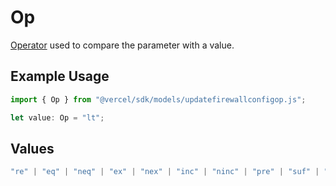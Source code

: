 # Op

[Operator](https://vercel.com/docs/security/vercel-waf/rule-configuration#operators) used to compare the parameter with a value.

## Example Usage

```typescript
import { Op } from "@vercel/sdk/models/updatefirewallconfigop.js";

let value: Op = "lt";
```

## Values

```typescript
"re" | "eq" | "neq" | "ex" | "nex" | "inc" | "ninc" | "pre" | "suf" | "sub" | "gt" | "gte" | "lt" | "lte"
```
